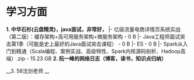 # 学习方面
__1. 中华石杉(云盘精灵)，java面试，非常好，__
|- 亿级流量电商详情页系统实战（第二版）：缓存架构+高可用服务架构+微服务架构 - 0 B
|- Java工程师面试突击第1季（可能是史上最好的Java面试突击课程） - 0 B
|- ES - 0 B
|- Spark从入门到精通（Scala编程、案例实战、高级特性、Spark内核源码剖析、Hadoop高端）.zip - 15.23 GB
__2. 阮一峰的网络日志（博客，读书，知识点归纳）__

__3. 58沈剑老师 __